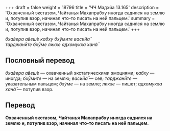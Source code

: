 +++
draft = false
weight = 18796
title = 'ЧЧ Мадхйа 13.165'
description = 'Охваченный экстазом, Чайтанья Махапрабху иногда садился на землю и, потупив взор, начинал что-то писать на ней пальцем.'
summary = 'Охваченный экстазом, Чайтанья Махапрабху иногда садился на землю и, потупив взор, начинал что-то писать на ней пальцем.'
+++

_бха̄вера а̄веш́е кабху бхӯмите васийа̄  
тарджанӣте бхӯме ликхе адхомукха хан̃а̄_

## Пословный перевод

_бха̄вера_ _а̄веш́е_ — охваченный экстатическими эмоциями; _кабху_ — иногда; _бхӯмите_ — на землю; _васийа̄_ — сев; _тарджанӣте_ — указательным пальцем; _бхӯме_ — на земле; _ликхе_ — пишет; _адхомукха_ _хан̃а̄_ — потупив взор.

## Перевод

**Охваченный экстазом, Чайтанья Махапрабху иногда садился на землю и, потупив взор, начинал что-то писать на ней пальцем.**
